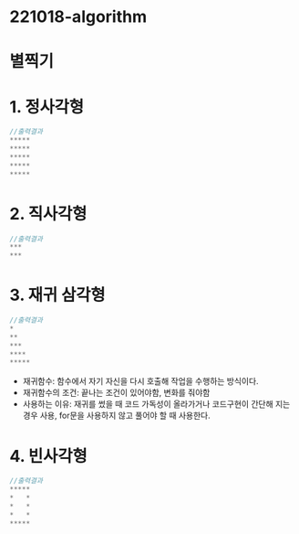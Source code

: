 # 221018-algorithm

# 별찍기
# 1. 정사각형

```java
//출력결과
*****
*****
*****
*****
*****
```

# 2. 직사각형

```java
//출력결과
***
***
```

# 3. 재귀 삼각형

```java
//출력결과
*
**
***
****
*****
```
- 재귀함수: 함수에서 자기 자신을 다시 호출해 작업을 수행하는 방식이다. 
- 재귀함수의 조건: 끝나는 조건이 있어야함, 변화를 줘야함
- 사용하는 이유: 재귀를 썼을 때 코드 가독성이 올라가거나 코드구현이 간단해 지는 경우 사용, for문을 사용하지 않고 풀어야 할 때 사용한다.

# 4. 빈사각형

```java
//출력결과
*****
*   *
*   *
*   *
*****
```
